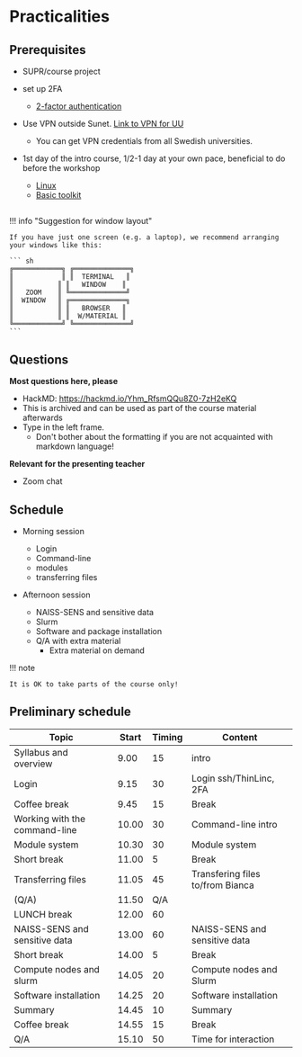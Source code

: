 # Practicalities

## Prerequisites


- SUPR/course project
- set up 2FA
    - [2-factor authentication](https://www.uppmax.uu.se/support/user-guides/setting-up-two-factor-authentication/)

- Use VPN outside Sunet. [Link to VPN for UU](https://mp.uu.se/en/web/info/stod/it-telefoni/it-support/network-on-campus/vpn-service)
  - You can get VPN credentials from all Swedish universities.

- 1st day of the intro course, 1/2-1 day at your own pace, beneficial to do before the workshop

    - [Linux](https://uppmax.github.io/uppmax_intro/linux.html)
    - [Basic toolkit](https://uppmax.github.io/uppmax_intro/linux_basics.html)

## 

!!! info "Suggestion for window layout"

    If you have just one screen (e.g. a laptop), we recommend arranging your windows like this:

    ``` sh
    ╔════════════╗ ╔══════════════╗
    ║            ║ ║  TERMINAL   ║
    ║           ║ ║   WINDOW    ║
    ║   ZOOM    ║ ╚══════════════╝
    ║  WINDOW   ║ ╔══════════════╗
    ║           ║ ║   BROWSER   ║
    ║           ║ ║  W/MATERIAL ║
    ╚════════════╝ ╚══════════════╝
    ```
## Questions

**Most questions here, please**

- HackMD: <https://hackmd.io/Yhm_RfsmQQu8Z0-7zH2eKQ>
- This is archived and can be used as part of the course material afterwards
- Type in the left frame. 
    - Don't bother about the formatting if you are not acquainted with markdown language!

**Relevant for the presenting teacher**

- Zoom chat

## Schedule

- Morning session
    - Login
    - Command-line
    - modules
    - transferring files

- Afternoon session
    - NAISS-SENS and sensitive data
    - Slurm
    - Software and package installation
    - Q/A with extra material
        - Extra material on demand  

!!! note
 
    It is OK to take parts of the course only!

## Preliminary schedule 

|Topic|Start|Timing|Content|
|-----|-----|------|-------|
|Syllabus and overview|9.00|15|intro|
|Login|9.15|30|Login ssh/ThinLinc, 2FA|
|Coffee break|9.45|15|Break|
|Working with the command-line|10.00|30|Command-line intro|
|Module system|10.30|30| Module system|
|Short break|11.00|5|Break|
|Transferring files|11.05|45|Transfering files to/from Bianca|
|(Q/A)|11.50|Q/A
|LUNCH break|12.00|60| | 
|NAISS-SENS and sensitive data|13.00|60|NAISS-SENS and sensitive data| 
|Short break|14.00|5|Break|
|Compute nodes and slurm|14.05|20 |Compute nodes and Slurm|
|Software installation |14.25| 20|Software installation |
|Summary|14.45|10|Summary|
|Coffee break|14.55|15|Break|
|Q/A|15.10|50| Time for interaction|


